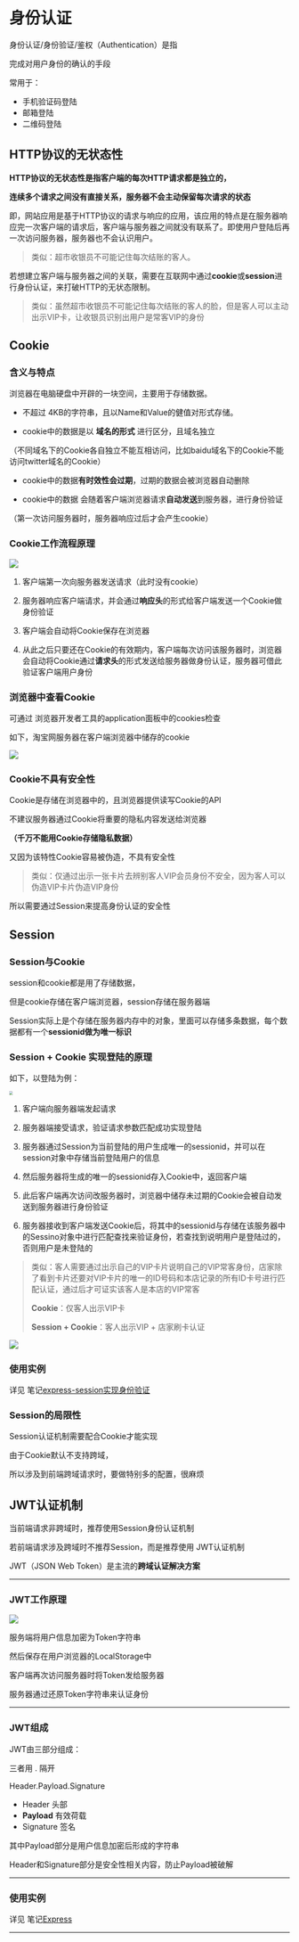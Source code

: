 # 身份认证

身份认证/身份验证/鉴权（Authentication）是指

完成对用户身份的确认的手段

常用于：

- 手机验证码登陆
- 邮箱登陆
- 二维码登陆





## HTTP协议的无状态性

**HTTP协议的无状态性是指客户端的每次HTTP请求都是独立的，**

**连续多个请求之间没有直接关系，服务器不会主动保留每次请求的状态**

即，网站应用是基于HTTP协议的请求与响应的应用，该应用的特点是在服务器响应完一次客户端的请求后，客户端与服务器之间就没有联系了。即使用户登陆后再一次访问服务器，服务器也不会认识用户。

> 类似：超市收银员不可能记住每次结账的客人。

若想建立客户端与服务器之间的关联，需要在互联网中通过**cookie**或**session**进行身份认证，来打破HTTP的无状态限制。

>  类似：虽然超市收银员不可能记住每次结账的客人的脸，但是客人可以主动出示VIP卡，让收银员识别出用户是常客VIP的身份







## Cookie

### 含义与特点

浏览器在电脑硬盘中开辟的一块空间，主要用于存储数据。

- 不超过 4KB的字符串，且以Name和Value的健值对形式存储。

- cookie中的数据是以 **域名的形式** 进行区分，且域名独立

（不同域名下的Cookie各自独立不能互相访问，比如baidu域名下的Cookie不能访问twitter域名的Cookie）

- cookie中的数据**有时效性会过期**，过期的数据会被浏览器自动删除

- cookie中的数据 会随着客户端浏览器请求**自动发送**到服务器，进行身份验证

（第一次访问服务器时，服务器响应过后才会产生cookie）



### Cookie工作流程原理

![](https://pbs.twimg.com/media/E3v5JEnUcAE0Sh2?format=jpg&name=medium)

1. 客户端第一次向服务器发送请求（此时没有cookie）

2. 服务器响应客户端请求，并会通过**响应头**的形式给客户端发送一个Cookie做身份验证
3. 客户端会自动将Cookie保存在浏览器

4. 从此之后只要还在Cookie的有效期内，客户端每次访问该服务器时，浏览器会自动将Cookie通过**请求头**的形式发送给服务器做身份认证，服务器可借此验证客户端用户身份



### 浏览器中查看Cookie

可通过 浏览器开发者工具的application面板中的cookies检查

如下，淘宝网服务器在客户端浏览器中储存的cookie

![](https://pbs.twimg.com/media/E57DJPOVEAc7zaH?format=jpg&name=small)



### Cookie不具有安全性

Cookie是存储在浏览器中的，且浏览器提供读写Cookie的API

不建议服务器通过Cookie将重要的隐私内容发送给浏览器

**（千万不能用Cookie存储隐私数据）**

又因为该特性Cookie容易被伪造，不具有安全性

>  类似：仅通过出示一张卡片去辨别客人VIP会员身份不安全，因为客人可以伪造VIP卡片伪造VIP身份

所以需要通过Session来提高身份认证的安全性











## Session

### Session与Cookie

session和cookie都是用了存储数据，

但是cookie存储在客户端浏览器，session存储在服务器端

Session实际上是个存储在服务器内存中的对象，里面可以存储多条数据，每个数据都有一个**sessionid做为唯一标识**



### Session + Cookie 实现登陆的原理

如下，以登陆为例：

<img src="https://pbs.twimg.com/media/E57DJO2UcAgFNRX?format=jpg&name=small" style="zoom:40%;" />

1. 客户端向服务器端发起请求

2. 服务器端接受请求，验证请求参数匹配成功实现登陆

3. 服务器通过Session为当前登陆的用户生成唯一的sessionid，并可以在session对象中存储当前登陆用户的信息

4. 然后服务器将生成的唯一的sessionid存入Cookie中，返回客户端

5. 此后客户端再次访问改服务器时，浏览器中储存未过期的Cookie会被自动发送到服务器进行身份验证

6. 服务器接收到客户端发送Cookie后，将其中的sessionid与存储在该服务器中的Sessino对象中进行匹配查找来验证身份，若查找到说明用户是登陆过的，否则用户是未登陆的

>  类似：客人需要通过出示自己的VIP卡片说明自己的VIP常客身份，店家除了看到卡片还要对VIP卡片的唯一的ID号码和本店记录的所有ID卡号进行匹配认证，通过后才可证实该客人是本店的VIP常客
>
> **Cookie**：仅客人出示VIP卡
>
> **Session + Cookie**：客人出示VIP + 店家刷卡认证
>
> 

![](https://pbs.twimg.com/media/E3v8t-CVIAAxXWJ?format=jpg&name=medium)



### 使用实例

详见 笔记[express-session实现身份验证](https://github.com/BlaxBerry/StudyNotes/blob/master/Node.js/Express.md)



### Session的局限性

Session认证机制需要配合Cookie才能实现

由于Cookie默认不支持跨域，

所以涉及到前端跨域请求时，要做特别多的配置，很麻烦









##  JWT认证机制

当前端请求非跨域时，推荐使用Session身份认证机制

若前端请求涉及跨域时不推荐Session，而是推荐使用 JWT认证机制

JWT（JSON Web Token）是主流的**跨域认证解决方案**

---

### JWT工作原理

![](https://pbs.twimg.com/media/E3w6jKuVUAki6Id?format=jpg&name=medium)

服务端将用户信息加密为Token字符串

然后保存在用户浏览器的LocalStorage中

客户端再次访问服务器时将Token发给服务器

服务器通过还原Token字符串来认证身份

---

### JWT组成

JWT由三部分组成：

三者用 . 隔开

Header.Payload.Signature

- Header 头部
- **Payload** 有效荷载
- Signature 签名

其中Payload部分是用户信息加密后形成的字符串

Header和Signature部分是安全性相关内容，防止Payload被破解

---

### 使用实例

详见 笔记[Express](https://github.com/BlaxBerry/StudyNotes/blob/master/Node.js/Express.md)

---

### 

